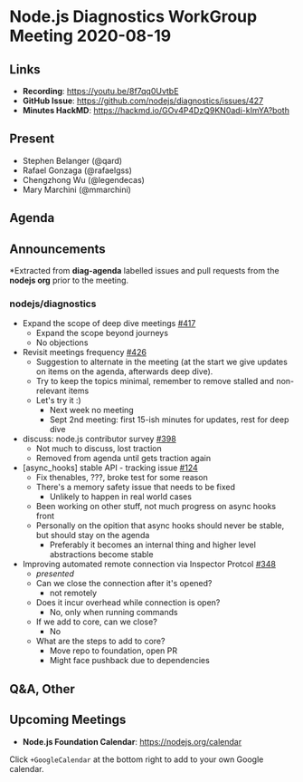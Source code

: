 # Node.js  Diagnostics WorkGroup Meeting 2020-08-19

## Links

* **Recording**: https://youtu.be/8f7qq0UvtbE
* **GitHub Issue**: https://github.com/nodejs/diagnostics/issues/427
* **Minutes HackMD**: https://hackmd.io/GOv4P4DzQ9KN0adi-kImYA?both

## Present

* Stephen Belanger (@qard)
* Rafael Gonzaga (@rafaelgss)
* Chengzhong Wu (@legendecas)
* Mary Marchini (@mmarchini)

## Agenda

## Announcements
 
*Extracted from **diag-agenda** labelled issues and pull requests from the **nodejs org** prior to the meeting.

### nodejs/diagnostics

* Expand the scope of deep dive meetings [#417](https://github.com/nodejs/diagnostics/issues/417)
  * Expand the scope beyond journeys
  * No objections
* Revisit meetings frequency [#426](https://github.com/nodejs/diagnostics/issues/426)
  * Suggestion to alternate in the meeting (at the start we give updates on items on the agenda, afterwards deep dive).
  * Try to keep the topics minimal, remember to remove stalled and non-relevant items
  * Let's try it :)
    * Next week no meeting
    * Sept 2nd meeting: first 15-ish minutes for updates, rest for deep dive
* discuss: node.js contributor survey [#398](https://github.com/nodejs/diagnostics/issues/398)
  * Not much to discuss, lost traction
  * Removed from agenda until gets traction again
* \[async_hooks\] stable API - tracking issue [#124](https://github.com/nodejs/diagnostics/issues/124)
  * Fix thenables, ???, broke test for some reason
  * There's a memory safety issue that needs to be fixed
    * Unlikely to happen in real world cases
  * Been working on other stuff, not much progress on async hooks front
  * Personally on the opition that async hooks should never be stable, but should stay on the agenda
    * Preferably it becomes an internal thing and higher level abstractions become stable
* Improving automated remote connection via Inspector Protcol [#348](https://github.com/nodejs/diagnostics/issues/348)
  * *presented*
  * Can we close the connection after it's opened?
    * not remotely
  * Does it incur overhead while connection is open?
    * No, only when running commands
  * If we add to core, can we close?
    * No
  * What are the steps to add to core?
    * Move repo to foundation, open PR
    * Might face pushback due to dependencies


## Q&A, Other

## Upcoming Meetings

* **Node.js Foundation Calendar**: https://nodejs.org/calendar

Click `+GoogleCalendar` at the bottom right to add to your own Google calendar.

